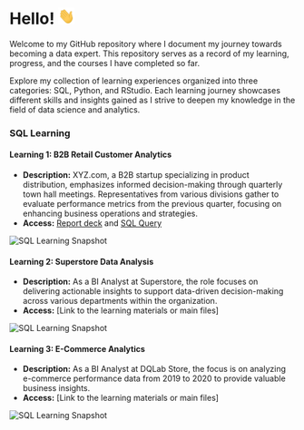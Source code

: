 # Hello!  <img src='https://github.com/elhakimyasya/elhakimyasya/blob/master/assets/Hi.gif' width='29' height='29'/>

Welcome to my GitHub repository where I document my journey towards becoming a data expert. This repository serves as a record of my learning, progress, and the courses I have completed so far.

Explore my collection of learning experiences organized into three categories: SQL, Python, and RStudio. Each learning journey showcases different skills and insights gained as I strive to deepen my knowledge in the field of data science and analytics.

### SQL Learning

#### Learning 1: B2B Retail Customer Analytics
- **Description:** XYZ.com, a B2B startup specializing in product distribution, emphasizes informed decision-making through quarterly town hall meetings. Representatives from various divisions gather to evaluate performance metrics from the previous quarter, focusing on enhancing business operations and strategies.
- **Access:** [Report deck](https://github.com/fitria-dwi/personal-notebook/blob/main/SQL/B2B%20Retail%20Customer%20Analytics%20Report/Report%20Deck%20%E2%80%93%20B2B%20Retail%20Insights.pdf) and [SQL Query](https://github.com/fitria-dwi/personal-notebook/blob/main/SQL/B2B%20Retail%20Customer%20Analytics%20Report/Query%20%E2%80%93%20B2B%20Retail%20Insights.sql)

![SQL Learning Snapshot](sql_learning_snapshot.png)

#### Learning 2: Superstore Data Analysis
- **Description:** As a BI Analyst at Superstore, the role focuses on delivering actionable insights to support data-driven decision-making across various departments within the organization.
- **Access:** [Link to the learning materials or main files]

![SQL Learning Snapshot](sql_learning_snapshot.png)

#### Learning 3: E-Commerce Analytics
- **Description:** As a BI Analyst at DQLab Store, the focus is on analyzing e-commerce performance data from 2019 to 2020 to provide valuable business insights.
- **Access:** [Link to the learning materials or main files]

![SQL Learning Snapshot](sql_learning_snapshot.png)
